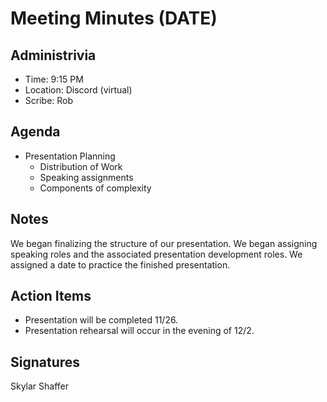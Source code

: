 # Meeting Minutes (DATE)

## Administrivia
<!-- The scribe is the person taking the _notes_. This is encouraged to be a single person to reduce problems. -->
* Time: 9:15 PM
* Location: Discord (virtual)
* Scribe: Rob

## Agenda
* Presentation Planning
  * Distribution of Work
  * Speaking assignments
  * Components of complexity

## Notes
We began finalizing the structure of our presentation. We began assigning speaking roles and the associated presentation development roles. We assigned a date to practice the finished presentation.

## Action Items
<!-- These are generally distilled from the notes. Essentially, these are "by the next meetings, _this person_ will take _this action_." -->
* Presentation will be completed 11/26.
* Presentation rehearsal will occur in the evening of 12/2.


## Signatures
<!-- After the notes and action items have been pushed, each person should take a time to review them. If everything is agreeable, push a single commit with your name as a signature. -->
Skylar Shaffer
